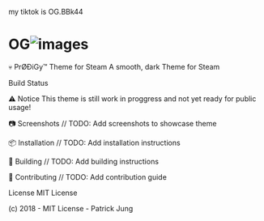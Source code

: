 
my tiktok is OG.BBk44 
# OG![images](https://user-images.githubusercontent.com/131424466/233727944-236494c5-70b1-4eef-bad7-90bbd23f9e6b.png)
💀 PrØÐiGy™ Theme for Steam
A smooth, dark Theme for Steam

Build Status

⚠️ Notice
This theme is still work in proggress and not yet ready for public usage!

📷 Screenshots
// TODO: Add screenshots to showcase theme

📦 Installation
// TODO: Add installation instructions

🚧 Building
// TODO: Add building instructions

🐛 Contributing
// TODO: Add contribution guide

License
MIT License

 (c) 2018 - MIT License - Patrick Jung
